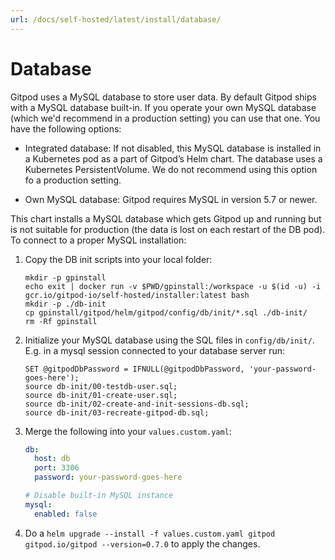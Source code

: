 ```yaml
---
url: /docs/self-hosted/latest/install/database/
---
```


# Database
Gitpod uses a MySQL database to store user data. By default Gitpod ships with a MySQL database built-in. If you operate your own MySQL database (which we'd recommend in a production setting) you can use that one. You have the following options:

* Integrated database: If not disabled, this MySQL database is installed in a Kubernetes pod as a part of Gitpod’s Helm chart.
The database uses a Kubernetes PersistentVolume. We do not recommend using this option fo a production setting.

* Own MySQL database: Gitpod requires MySQL in version 5.7 or newer.

This chart installs a MySQL database which gets Gitpod up and running but is not suitable for production (the data is lost on each restart of the DB pod). To connect to a proper MySQL installation:
 1. Copy the DB init scripts into your local folder:
    ```
    mkdir -p gpinstall
    echo exit | docker run -v $PWD/gpinstall:/workspace -u $(id -u) -i gcr.io/gitpod-io/self-hosted/installer:latest bash
    mkdir -p ./db-init
    cp gpinstall/gitpod/helm/gitpod/config/db/init/*.sql ./db-init/
    rm -Rf gpinstall
    ```
 1. Initialize your MySQL database using the SQL files in `config/db/init/`. E.g. in a mysql session connected to your database server run:
    ```
    SET @gitpodDbPassword = IFNULL(@gitpodDbPassword, 'your-password-goes-here');
    source db-init/00-testdb-user.sql;
    source db-init/01-create-user.sql;
    source db-init/02-create-and-init-sessions-db.sql;
    source db-init/03-recreate-gitpod-db.sql;
    ```
 2. Merge the following into your `values.custom.yaml`:
    ```yaml
    db:
      host: db
      port: 3306
      password: your-password-goes-here

    # Disable built-in MySQL instance
    mysql:
      enabled: false
    ```
 3. Do a `helm upgrade --install -f values.custom.yaml gitpod gitpod.io/gitpod --version=0.7.0` to apply the changes.
